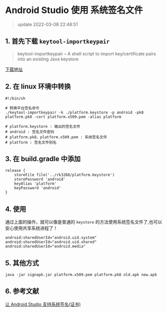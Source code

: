 # Android Studio 使用 系统签名文件

> update 2022-03-08 22:48:51

## 1. 首先下载 `keytool-importkeypair`

> keytool-importkeypair – A shell script to import key/certificate pairs into an existing Java keystore

[下载地址](https://github.com/getfatday/keytool-importkeypair)

## 2. 在 linux 环境中转换

```shell
#!/bin/sh

# 转换平台签名命令
./keytool-importkeypair -k ./platform.keystore -p android -pk8 platform.pk8 -cert platform.x509.pem -alias platform

# platform.keystore : 输出的签名文件
# android : 签名文件密码
# platform.pk8、platform.x509.pem : 系统签名文件
# platform : 签名文件别名
```

## 3. 在 build.gradle 中添加

```
release {
	storeFile file('../rk3288/platform.keystore')
	storePassword 'android'
	keyAlias 'platform'
	keyPassword 'android'
}
```

## 4. 使用

通过上面的操作，就可以像是普通的 `keystore` 的方法使用系统签名文件了,也可以安心使用共享系统进程了！

```
android:sharedUserId="android.uid.system"
android:sharedUserId="android.uid.shared"
android:sharedUserId="android.media"
```

## 5. 其他方式

```
java -jar signapk.jar platform.x509.pem platform.pk8 old.apk new.apk
```

## 6. 参考文献

[让 Android Studio 支持系统签名(证书)](https://www.jianshu.com/p/47265c8899b5)
